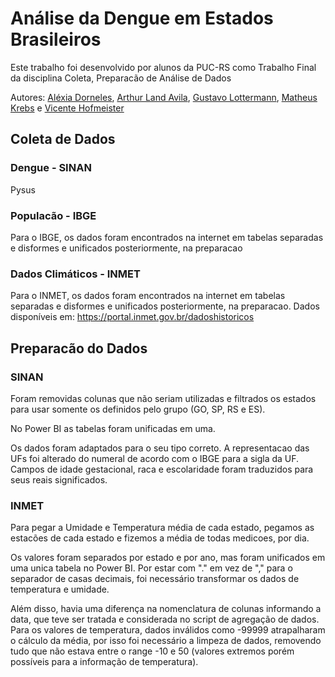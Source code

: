 # Análise da Dengue em Estados Brasileiros

Este trabalho foi desenvolvido por alunos da PUC-RS como Trabalho Final da disciplina Coleta, Preparacão de Análise de Dados

Autores: [Aléxia Dorneles](https://github.com/alexiadorneles), [Arthur Land Avila](https://github.com/ArthurLAvila), [Gustavo Lottermann](https://github.com/gustavo-lottermann), [Matheus Krebs](https://github.com/teteukrebs) e [Vicente Hofmeister](https://github.com/vicente322)


## Coleta de Dados

### Dengue - SINAN

Pysus

### Populacão - IBGE

Para o IBGE, os dados foram encontrados na internet em tabelas separadas e disformes e unificados posteriormente, na preparacao

### Dados Climáticos - INMET

Para o INMET, os dados foram encontrados na internet em tabelas separadas e disformes e unificados posteriormente, na preparacao.
Dados disponíveis em: https://portal.inmet.gov.br/dadoshistoricos


## Preparacão do Dados

### SINAN

Foram removidas colunas que não seriam utilizadas e filtrados os estados para usar somente os definidos pelo grupo (GO, SP, RS e ES).

No Power BI as tabelas foram unificadas em uma.

Os dados foram adaptados para o seu tipo correto. A representacao das UFs foi alterado do numeral de acordo com o IBGE para a sigla da UF. Campos de idade gestacional, raca e escolaridade foram traduzidos para seus reais significados.

### INMET

Para pegar a Umidade e Temperatura média de cada estado, pegamos as estacões de cada estado e fizemos a média de todas medicoes, por dia.

Os valores foram separados por estado e por ano, mas foram unificados em uma unica tabela no Power BI. Por estar com "." em vez de "," para o separador de casas decimais, foi necessário transformar os dados de temperatura e umidade.

Além disso, havia uma diferença na nomenclatura de colunas informando a data, que teve ser tratada e considerada no script de agregação de dados. Para os valores de temperatura, dados inválidos como -99999 atrapalharam o cálculo da média, por isso foi necessário a limpeza de dados, removendo tudo que não estava entre o range -10 e 50 (valores extremos porém possíveis para a informação de temperatura).